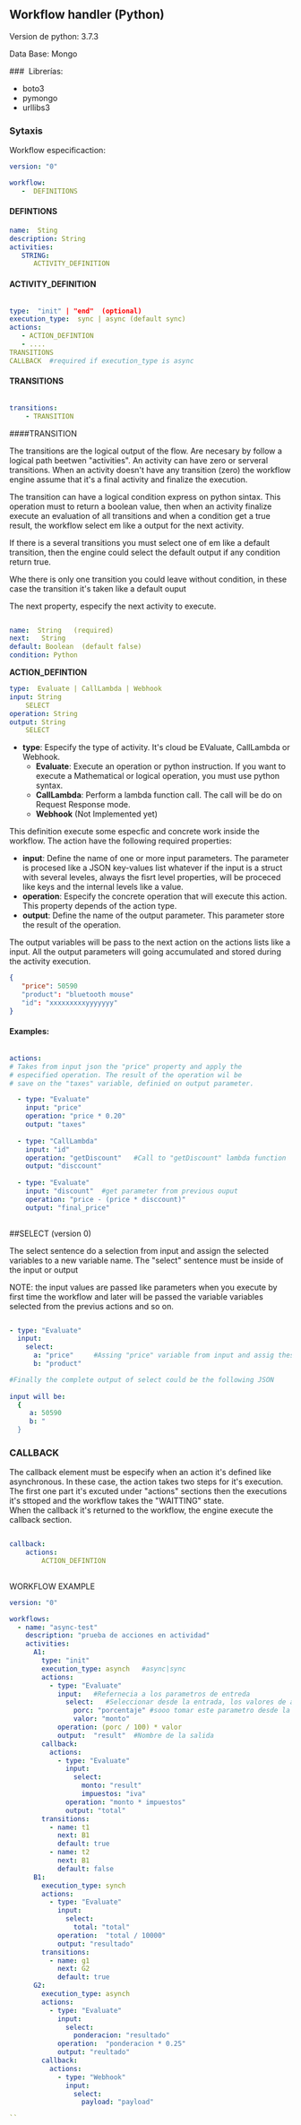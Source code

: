 ## Workflow handler (Python)


Version de python: 3.7.3

Data Base:  Mongo 

###  Librerías:

* boto3
* pymongo
* urllibs3


### Sytaxis

Workflow especificaction:



```YAML
version: "0"

workflow:
   -  DEFINITIONS

```

#### DEFINTIONS

```YAML
name:  Sting
description: String
activities:
   STRING:
      ACTIVITY_DEFINITION 
```

#### ACTIVITY_DEFINITION

```YAML

type:  "init" | "end"  (optional)
execution_type:  sync | async (default sync)
actions:
   - ACTION_DEFINTION
   - .... 
TRANSITIONS
CALLBACK  #required if execution_type is async

```
#### TRANSITIONS

```YAML

transitions:
	- TRANSITION
```

####TRANSITION

The transitions are the logical output of the flow. Are necesary by follow a logical path beetwen "activities".  An activity can have zero or serveral transitions. When an activity doesn't have any transition (zero) the workflow engine assume that it's a final activity and finalize the execution.

The transition can have a logical condition express on python sintax. This operation must to return a boolean value, then when an activity finalize execute an evaluation of all transitions and when a condition get a true result, the workflow select em like a output for the next activity.  

If there is a several transitions you must select one of em like a default transition, then the engine could select the default output if any condition return true.  

Whe there is only one transition you could leave without condition, in these case the transition it's taken like a default ouput

The next property, especify the next activity to execute.

```YAML

name:  String   (required)
next:   String
default: Boolean  (default false)
condition: Python  

```

**ACTION_DEFINTION**

```YAML
type:  Evaluate | CallLambda | Webhook
input: String
	SELECT
operation: String
output: String
	SELECT 
```

* **type**: Especify the type of activity. It's cloud be EValuate, CallLambda or Webhook.  
	* **Evaluate**: Execute an operation or python instruction. If you want to execute a Mathematical or logical operation, you must use python syntax.
	* **CallLambda**: Perform a lambda function call. The call will be do on Request Response mode.
	* **Webhook** (Not Implemented yet)


This definition execute some especfic and concrete work inside the workflow. The action have the following required properties:

* **input**:  Define the name of one or more input parameters. The parameter is procesed like a JSON key-values list whatever if the input is a struct with several leveles, always the fisrt level properties, will be proceced like keys and the internal levels like a value.
* **operation**: Especify the concrete operation that will execute this action. This property depends of the action type.
* **output**: Define the name of the output parameter. This parameter store the result of the operation.

The output variables will be pass to the next action on the actions lists like a input. All the output parameters will going  accumulated and stored during the activity execution.

```JSON
{
   "price": 50590
   "product": "bluetooth mouse"
   "id": "xxxxxxxxxyyyyyyy"
}
```
#### Examples:

```YAML

actions:
# Takes from input json the "price" property and apply the
# especified operation. The result of the operation wil be 
# save on the "taxes" variable, definied on output parameter.

  - type: "Evaluate"
    input: "price"
    operation: "price * 0.20"
    output: "taxes"
    
  - type: "CallLambda"
    input: "id"
    operation: "getDiscount"   #Call to "getDiscount" lambda function
    output: "disccount"
  
  - type: "Evaluate"
    input: "discount"  #get parameter from previous ouput
    operation: "price - (price * disccount)"
    output: "final_price"
   	           

```
##SELECT (version 0)

The select sentence do a selection from input and assign the selected variables to a new variable name.  The "select" sentence must be inside of the input or output

NOTE: the input values ​​are passed like parameters when you execute by first time the workflow and later will be passed the variable variables selected from the previus actions and so on.

```YAML

- type: "Evaluate"
  input:
  	select:
  	  a: "price"     #Assing "price" variable from input and assig these value to "a" variable.
  	  b: "product"   

#Finally the complete output of select could be the following JSON
  	  
input will be:
  {
     a: 50590
     b: "
  }

```

### CALLBACK

The callback element must be especify when an action it's defined like asynchronous. In these case, the action takes two steps for it's execution. The first one part it's excuted under "actions" sections then the executions it's sttoped and the workflow takes the "WAITTING" state.  
When the callback it's returned to the workflow, the engine execute the callback section.


```YAML

callback:
	actions:
		ACTION_DEFINTION
		
```

WORKFLOW EXAMPLE

```YAML
version: "0"

workflows:
  - name: "async-test"
    description: "prueba de acciones en actividad"
    activities:
      A1: 
        type: "init"
        execution_type: asynch   #async|sync
        actions:
          - type: "Evaluate"
            input:   #Refernecia a los parametros de entreda
              select:   #Seleccionar desde la entrada, los valores de a contunuacion
                porc: "porcentaje" #sooo tomar este parametro desde la entrada y asignarselo a params
                valor: "monto"
            operation: (porc / 100) * valor
            output:  "result"  #Nombre de la salida
        callback:
          actions:
            - type: "Evaluate"
              input: 
                select:
                  monto: "result"
                  impuestos: "iva"
              operation: "monto * impuestos"
              output: "total"
        transitions:
          - name: t1
            next: B1
            default: true
          - name: t2
            next: B1
            default: false
      B1:
        execution_type: synch
        actions: 
          - type: "Evaluate"
            input: 
              select:
                total: "total"
            operation:  "total / 10000"
            output: "resultado"
        transitions:
          - name: g1
            next: G2
            default: true
      G2:
        execution_type: asynch
        actions: 
          - type: "Evaluate"
            input: 
              select:
                ponderacion: "resultado"
            operation:  "ponderacion * 0.25"
            output: "reultado"
        callback:
          actions:
            - type: "Webhook"
              input: 
                select:
                  payload: "payload"

``